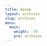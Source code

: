 ```yaml
---
title: Архив
layout: archives
slug: archives
menu:
  main:
    weight: -70
    pre: archives
---
```

